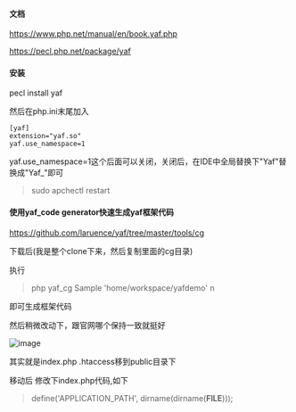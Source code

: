 #### 文档
https://www.php.net/manual/en/book.yaf.php

https://pecl.php.net/package/yaf

#### 安装
pecl install yaf

然后在php.ini末尾加入

```
[yaf]
extension="yaf.so"
yaf.use_namespace=1
```
yaf.use_namespace=1这个后面可以关闭，关闭后，在IDE中全局替换下"Yaf\"替换成"Yaf_"即可


>sudo apchectl restart

#### 使用yaf_code generator快速生成yaf框架代码

https://github.com/laruence/yaf/tree/master/tools/cg

下载后(我是整个clone下来，然后复制里面的cg目录)

执行

>php yaf_cg Sample 'home/workspace/yafdemo' n

即可生成框架代码

然后稍微改动下，跟官网哪个保持一致就挺好

![image](https://gitee.com/hxc8/images8/raw/master/img/202407191106804.jpg)

其实就是index.php .htaccess移到public目录下

移动后 修改下index.php代码,如下


>define('APPLICATION_PATH', dirname(dirname(__FILE__)));

